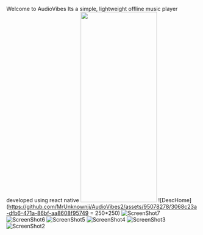 Welcome to AudioVibes Its a simple, lightweight offline music player developed using react native
<img src="https://github.com/MrUnknownji/AudioVibes2/assets/95078278/708f276a-d202-4b50-b31d-323d4af41957" width="200" height="500" />
![DescHome](https://github.com/MrUnknownji/AudioVibes2/assets/95078278/3068c23a-dfb6-471a-86bf-aa8608f95749 = 250*250)
![ScreenShot7](https://github.com/MrUnknownji/AudioVibes2/assets/95078278/5b4e5457-a4a2-4b0f-bfbd-ca1d5365be89)
![ScreenShot6](https://github.com/MrUnknownji/AudioVibes2/assets/95078278/b8ffb929-ad45-4d39-8bcf-9b9dd70d67b8)
![ScreenShot5](https://github.com/MrUnknownji/AudioVibes2/assets/95078278/3c8a9785-141f-4e86-85e5-4e57764d0f83)
![ScreenShot4](https://github.com/MrUnknownji/AudioVibes2/assets/95078278/17ba5b69-d188-47cb-9ec5-b825c68d14a9)
![ScreenShot3](https://github.com/MrUnknownji/AudioVibes2/assets/95078278/20ed79cd-0a45-4ac4-8430-ac613ab1f955)
![ScreenShot2](https://github.com/MrUnknownji/AudioVibes2/assets/95078278/2b78f890-a0a7-4de8-9076-12be3adb0107)
